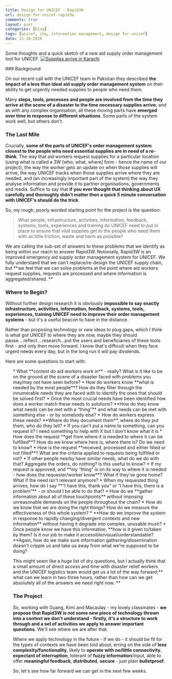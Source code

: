 ```yaml
---
title: Design for UNICEF - Rapid3W
url: design-for-unicef-rapid3w
comments: true
layout: post
categories: [blog]
tags: [unicef, itp, information management, design for unicef]
date: 11-10-2010
---
```

<p class="intro">Some thoughts and a quick sketch of a new aid supply order management tool for UNICEF. 
<a href="http://www.flickr.com/photos/unicefcanada/4899075582/" title="Supplies arrive in Karachi by UNICEF Canada, on Flickr"><img src="http://farm5.static.flickr.com/4099/4899075582_f7f80d2812_z.jpg" class="photo" alt="Supplies arrive in Karachi" /></a></p>
### Background

On our recent call with the UNICEF team in Pakistan they described **the impact of a less than ideal aid supply order management system** on their ability to get urgently needed supplies to people who need them. 

Many **steps, tools, processes and people are involved from the time they arrive at the scene of a disaster to the time necessary supplies arrive**; and as with any complex organisation, all these moving parts have **emerged over time in response to different situations**. Some parts of the system work well, but others don't. 

### The Last Mile
Crucially, **some of the parts of UNICEF's order management system closest to the people who need essential supplies are in need of a re-think**. The way that aid workers request supplies for a particular location (using what is called a 3W [who, what, where] form - hence the name of our project), the way the worker gets an update on when those supplies will arrive, the way UNICEF tracks when those supplies arrive where they are needed, and (an increasingly important part of the system) the way they analyse information and provide it to partner organisations, governments and media. Suffice to say that **if you ever thought that thinking about UX carefully and thoroughly didn't matter then a quick 5 minute conversation with UNICEF's should do the trick**. 

So, my rough, poorly worded starting point for the project is the question:

<blockquote>What people, infrastructure, activities, information, feedback, systems, tools, experiences and training do UNICEF need to put in place to ensure that vital supplies get to the people who need them with as little friction, waste and harm as possible?
</blockquote>

We are calling the sub-set of answers to these problems that we identify as being within our reach to answer Rapid3W. Notionally, Rapid3W is an improved emergency aid supply order management system for UNICEF. We fully understand that we can't replace/re-design the UNICEF supply chain, but **we feel that we can solve problems at the point where aid workers request supplies, requests are processed and where information is aggregated/shared. **

### Where to Begin?

Without further design research it is obviously **impossible to say exactly infrastructure, activities, information, feedback, systems, tools, experiences, training UNICEF need to improve their order management systems** - but it's a useful beacon to have in the distance. 

Rather than proposing technology or new ideas to plug gaps, which I think is what got UNICEF to where they are now, maybe they should pause&#8230;.reflect&#8230;.research&#8230;put the users and beneficiaries of these tools first - and only then move forward. I know that's difficult when they face urgent needs every day, but in the long run it will pay dividends. 

Here are some questions to start with:

<ol>
* What **context do aid workers work in** - really? What is it like to be on the ground at the scene of a disaster faced with problems you may/may not have seen before?
* How do workers know **what is needed by the most people**? How do they filter through the innumerable needs they are faced with to identify the ones that should be solved first?
* Once the most crucial needs have been identified how does a worker match these needs to solutions? **How do they know what needs can be met with a &#8220;thing&#8221;** and what needs can be met with something else - or by somebody else?
* How do workers express these needs? **Where do they document them**, where do they put them, who do they tell?
* If you can't put a name to something, can you request it? I need something to help with X but I don't know what it is
* How does the request **get from where it is needed to where it can be fulfilled**? How do we know where here is, where there is? Do we need to know?
* How is the request **received, processed and either filled or not filled**? What are the criteria applied to requests being fulfilled or not?
* If other people nearby have similar needs, what do we do with that? Aggregate the orders, do nothing? Is this useful to know?
* If my request is approved, and **my &#8220;thing&#8221; is on its way to where it is needed - how does the requester/worker know**? What if they've gone home? What if the need isn't relevant anymore?
* When my requested thing arrives, how do I say **&#8220;I have this, thank you&#8221; or &#8220;I have this, there is a problem&#8221;** - or should I be able to do that?
* How do we **gather information about all of these touchpoints** without imposing unreasonable demands on the people throughout the chain?
* How do we know that we are doing the right things? How do we measure the effectiveness of this whole system?
* **How do we improve the system in response to rapidly changing/divergent contexts and new information** without having it degrade into complex, unusable mush?
* Once people know we have this information, **how is it given to/taken by them? Is it our job to make it accessible/visual/understandable? **Again, how do we make sure information gathering/dissemination doesn't cripple us and take us away from what we're supposed to be doing?


This might seem like a huge list of dry questions, but I actually think that a small amount of direct access and time with disaster relief workers and the UNICEF logistics team would get us a lot of the way forward;** what can we learn in two-three hours, rather than how can we get absolutely all of the answers we need right now. **

### The Project
So, working with Guang, Kimi and Macaulay - my lovely classmates - **we propose that Rapid3W is not some new piece of technology thrown into a context we don't understand - firstly, it's a structure to work through and a set of activities we apply to answer important questions**. We'll see where we are after that. 

Where we apply technology in the future - if we do - it should be fit for the types of contexts we have been told about; erring on the side of **less complexity/functionality**, likely to **operate with no/little connectivity**, **expectant of interruption**, tolerant of **fuzzy information**/input, able to offer **meaningful feedback**, **distributed**, **secure** - just plain **bulletproof**. 

So, let's see how far forward we can get in the next few weeks. 

